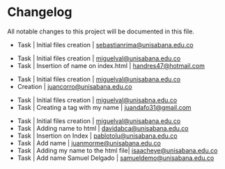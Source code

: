 # Changelog

All notable changes to this project will be documented in this file.

* Task | Initial files creation | sebastianrima@unisabana.edu.co
- Task | Initial files creation | miguelval@unisabana.edu.co
- Task | Insertion of name on index.html | handres47@hotmail.com
* Task | Initial files creation | miguelval@unisabana.edu.co
* Creation | juancorro@unisabana.edu.co
- Task | Initial files creation | miguelval@unisabna.edu.co
- Task | Creating a tag with my name | juandafo31@gmail.com
* Task | Initial files creation | miguelval@unisabana.edu.co
* Task | Adding name to html | davidabca@unisabana.edu.co
* Task | Insertion on Index | pablotolu@unisabana.edu.co
* Task | Add name | juanmorme@unisabana.edu.co
* Task | Adding my name to the html file| isaacheye@unisabana.edu.co
* Task | Add name Samuel Delgado | samueldemo@unisabana.edu.co
